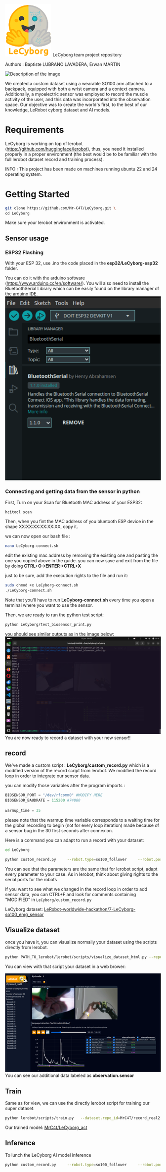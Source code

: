 <img src="https://github.com/Mr-C4T/LeCyborg/raw/main/image/LeCyborg_logo.png" alt="LeCyborg Logo" width="150"/>
LeCyborg team project repository

Authors : Baptiste LUBRANO LAVADERA, Erwan MARTIN

<img src="image/authors.jpg" alt="Description of the image" width="200"/>

We created a custom dataset using a wearable SO100 arm attached to a backpack, equipped with both a wrist camera and a context camera. Additionally, a myoelectric sensor was employed to record the muscle activity of the user, and this data was incorporated into the observation space. Our objective was to create the world's first, to the best of our knowledge, LeRobot cyborg dataset and AI models.



# Requirements
LeCyborg is working on top of lerobot (https://github.com/huggingface/lerobot), thus, you need it installed properly in a proper environment (the best would be to be familiar with the full lerobot dataset record and training process).

INFO : This project has been made on machines running ubuntu 22 and 24 operating system.

# Getting Started
```bash
git clone https://github.com/Mr-C4T/LeCyborg.git \
cd LeCyborg
```
Make sure your lerobot environment is activated.

## Sensor usage
### ESP32 Flashing
With your ESP 32, use .ino the code placed in the **esp32/LeCyborg-esp32** folder.

You can do it with the arduino software (https://www.arduino.cc/en/software/).
You will also need to install the BluetoothSerial Library which can be easily found on the library manager of the arduino IDE.
![BluetoothSerial Library](image/btserial_lib.png)

### Connecting and getting data from the sensor in python
First, Turn on your Scan for Bluetooth MAC address of your ESP32:
```bash
hcitool scan
```
Then, when you fint the MAC address of you bluetooth ESP device in the shape XX:XX:XX:XX:XX:XX, copy it.

we can now open our bash file : 
```bash
nano LeCyborg-connect.sh 
```
edit the existing mac address by removing the existing one and pasting the one you copied above in the guide.
you can now save and exit from the file by doing **CTRL+O->ENTER->CTRL+X**

just to be sure, add the execution rights to the file and run it:
```bash
sudo chmod +x LeCyborg-connect.sh
./LeCyborg-connect.sh
```
Note that you'll have to run **LeCyborg-connect.sh** every time you open a terminal where you want to use the sensor.

Then, we are ready to run the python test script:
```bash
python LeCyborg/test_biosensor_print.py
```

you should see similar outputs as in the image below:
![sensor output screenshot](image/screen_bt_serial.png)
You are now ready to record a dataset with your new sensor!!


## record
We've made a custom script : **LeCyborg/custom_record.py** which is a modified version of the record script from lerobot. We modified the record loop in order to integrate our sensor data.

you can modify those variables after the program imports :
```python
BIOSENSOR_PORT = "/dev/rfcomm0" #MODIFY HERE
BIOSENSOR_BAUDRATE = 115200 #74880

warmup_time = 35
```

please note that the warmup time variable corresponds to a waiting time for the global recording to begin (not for every loop iteration) made because of a sensor bug in the 30 first seconds after connexion.

Here is a command you can adapt to run a record with your dataset:
```bash
cd LeCyborg
```
```bash
python custom_record.py     --robot.type=so100_follower     --robot.port=/dev/ttyACM1     --robot.id=so100_follower     --robot.cameras="{ wrist: {type: opencv, index_or_path: /dev/video8, width: 640, height: 480, fps: 25}, context: {type: intelrealsense, serial_number_or_name: 134322073085, width: 640, height: 480, fps: 15}}"     --teleop.type=so100_leader   --teleop.port=/dev/ttyACM0 --teleop.id=so100_leader   --display_data=false     --dataset.repo_id=USER/record-test     --dataset.num_episodes=2     --dataset.single_task="test the dataset recording"     --dataset.push_to_hub=False
```
You can see that the parameters are the same that for lerobot script, adapt every parameter to your case.
As in lerobot, think about giving rights to the serial ports for the robots

If you want to see what we changed in the record loop in order to add sensor data, you can CTRL+F and look for comments containing "MODIFIED" in `LeCyborg/custom_record.py`

LeCyborg dataset: [LeRobot-worldwide-hackathon/7-LeCyborg-so100_emg_sensor](https://huggingface.co/datasets/LeRobot-worldwide-hackathon/7-LeCyborg-so100_emg_sensor)

## Visualize dataset
once you have it, you can visualize normally your dataset using the scripts directly from lerobot.

```bash
python PATH_TO_lerobot/lerobot/scripts/visualize_dataset_html.py --repo-id=USER/record-test
```

You can view with that script your dataset in a web brower:

![Dataset View](image/dataset_view.png)
You can see our additional data labeled as **observation.sensor**


## Train
Same as for view, we can use the directly lerobot script for training our super dataset:
```bash
python lerobot/scripts/train.py   --dataset.repo_id=MrC4T/record_real2   --policy.type=act   --output_dir=outputs/train/LeCyborg_act --job_name=LeCyborg_act   --policy.device=cuda   --wandb.enable=false
```

Our trained model: [MrC4t/LeCyborg_act](https://huggingface.co/MrC4t/LeCyborg_act)

## Inference
To lunch the LeCyborg AI model inference
```bash
python custom_record.py     --robot.type=so100_follower     --robot.port=/dev/ttyACM0     --robot.id=so100_follower     --robot.cameras="{ wrist: {type: opencv, index_or_path: /dev/video6, width: 640, height: 480, fps: 25}, context: {type: intelrealsense, serial_number_or_name: 134322073085, width: 640, height: 480, fps: 15}}"     --display_data=false    --dataset.single_task="put the cube in the box"     --dataset.push_to_hub=False --dataset.repo_id=MrC4t/eval_LeCyborg   --policy.path=MrC4t/LeCyborg_act --dataset.episode_time_s=300

```

